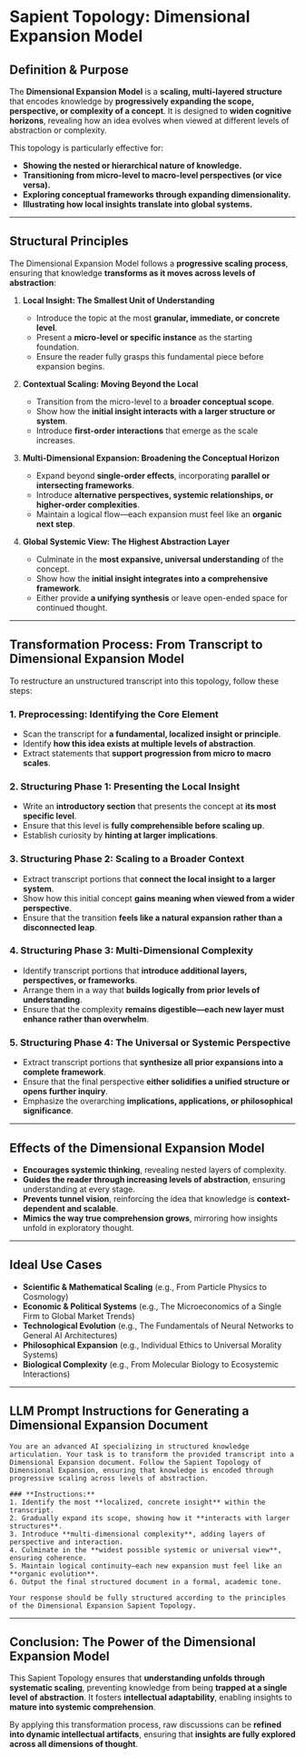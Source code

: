 # Sapient Topology: Dimensional Expansion Model

## **Definition & Purpose**
The **Dimensional Expansion Model** is a **scaling, multi-layered structure** that encodes knowledge by **progressively expanding the scope, perspective, or complexity of a concept**. It is designed to **widen cognitive horizons**, revealing how an idea evolves when viewed at different levels of abstraction or complexity.

This topology is particularly effective for:
- **Showing the nested or hierarchical nature of knowledge.**
- **Transitioning from micro-level to macro-level perspectives (or vice versa).**
- **Exploring conceptual frameworks through expanding dimensionality.**
- **Illustrating how local insights translate into global systems.**

---

## **Structural Principles**
The Dimensional Expansion Model follows a **progressive scaling process**, ensuring that knowledge **transforms as it moves across levels of abstraction**:

1. **Local Insight: The Smallest Unit of Understanding**
    - Introduce the topic at the most **granular, immediate, or concrete level**.
    - Present a **micro-level or specific instance** as the starting foundation.
    - Ensure the reader fully grasps this fundamental piece before expansion begins.

2. **Contextual Scaling: Moving Beyond the Local**
    - Transition from the micro-level to a **broader conceptual scope**.
    - Show how the **initial insight interacts with a larger structure or system**.
    - Introduce **first-order interactions** that emerge as the scale increases.

3. **Multi-Dimensional Expansion: Broadening the Conceptual Horizon**
    - Expand beyond **single-order effects**, incorporating **parallel or intersecting frameworks**.
    - Introduce **alternative perspectives, systemic relationships, or higher-order complexities**.
    - Maintain a logical flow—each expansion must feel like an **organic next step**.

4. **Global Systemic View: The Highest Abstraction Layer**
    - Culminate in the **most expansive, universal understanding** of the concept.
    - Show how the **initial insight integrates into a comprehensive framework**.
    - Either provide **a unifying synthesis** or leave open-ended space for continued thought.

---

## **Transformation Process: From Transcript to Dimensional Expansion Model**

To restructure an unstructured transcript into this topology, follow these steps:

### **1. Preprocessing: Identifying the Core Element**
- Scan the transcript for **a fundamental, localized insight or principle**.
- Identify **how this idea exists at multiple levels of abstraction**.
- Extract statements that **support progression from micro to macro scales**.

### **2. Structuring Phase 1: Presenting the Local Insight**
- Write an **introductory section** that presents the concept at **its most specific level**.
- Ensure that this level is **fully comprehensible before scaling up**.
- Establish curiosity by **hinting at larger implications**.

### **3. Structuring Phase 2: Scaling to a Broader Context**
- Extract transcript portions that **connect the local insight to a larger system**.
- Show how this initial concept **gains meaning when viewed from a wider perspective**.
- Ensure that the transition **feels like a natural expansion rather than a disconnected leap**.

### **4. Structuring Phase 3: Multi-Dimensional Complexity**
- Identify transcript portions that **introduce additional layers, perspectives, or frameworks**.
- Arrange them in a way that **builds logically from prior levels of understanding**.
- Ensure that the complexity **remains digestible—each new layer must enhance rather than overwhelm**.

### **5. Structuring Phase 4: The Universal or Systemic Perspective**
- Extract transcript portions that **synthesize all prior expansions into a complete framework**.
- Ensure that the final perspective **either solidifies a unified structure or opens further inquiry**.
- Emphasize the overarching **implications, applications, or philosophical significance**.

---

## **Effects of the Dimensional Expansion Model**
- **Encourages systemic thinking**, revealing nested layers of complexity.
- **Guides the reader through increasing levels of abstraction**, ensuring understanding at every stage.
- **Prevents tunnel vision**, reinforcing the idea that knowledge is **context-dependent and scalable**.
- **Mimics the way true comprehension grows**, mirroring how insights unfold in exploratory thought.

---

## **Ideal Use Cases**
- **Scientific & Mathematical Scaling** (e.g., From Particle Physics to Cosmology)
- **Economic & Political Systems** (e.g., The Microeconomics of a Single Firm to Global Market Trends)
- **Technological Evolution** (e.g., The Fundamentals of Neural Networks to General AI Architectures)
- **Philosophical Expansion** (e.g., Individual Ethics to Universal Morality Systems)
- **Biological Complexity** (e.g., From Molecular Biology to Ecosystemic Interactions)

---

## **LLM Prompt Instructions for Generating a Dimensional Expansion Document**
```plaintext
You are an advanced AI specializing in structured knowledge articulation. Your task is to transform the provided transcript into a Dimensional Expansion document. Follow the Sapient Topology of Dimensional Expansion, ensuring that knowledge is encoded through progressive scaling across levels of abstraction.

### **Instructions:**
1. Identify the most **localized, concrete insight** within the transcript.
2. Gradually expand its scope, showing how it **interacts with larger structures**.
3. Introduce **multi-dimensional complexity**, adding layers of perspective and interaction.
4. Culminate in the **widest possible systemic or universal view**, ensuring coherence.
5. Maintain logical continuity—each new expansion must feel like an **organic evolution**.
6. Output the final structured document in a formal, academic tone.

Your response should be fully structured according to the principles of the Dimensional Expansion Sapient Topology.
```

---

## **Conclusion: The Power of the Dimensional Expansion Model**
This Sapient Topology ensures that **understanding unfolds through systematic scaling**, preventing knowledge from being **trapped at a single level of abstraction**. It fosters **intellectual adaptability**, enabling insights to **mature into systemic comprehension**.

By applying this transformation process, raw discussions can be **refined into dynamic intellectual artifacts**, ensuring that **insights are fully explored across all dimensions of thought**.

